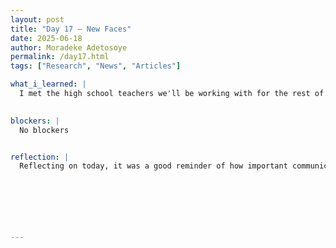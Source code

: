 ```yaml
---
layout: post
title: "Day 17 – New Faces"
date: 2025-06-18
author: Moradeke Adetosoye
permalink: /day17.html
tags: ["Research", "News", "Articles"]

what_i_learned: |
  I met the high school teachers we'll be working with for the rest of the summer today and had the chance to get acquainted with them. We did a quick icebreaker to introduce ourselves and start building a collaborative environment. Then, we explained the foundation of our project so they could understand the goals and direction we're headed in. After that, I returned to working on the dataset, continuing to organize and complete the information we’ve been collecting. This experience helped me practice communicating my work clearly and start building relationships with new team members.

  
blockers: |
  No blockers


reflection: |
  Reflecting on today, it was a good reminder of how important communication and collaboration are in group projects. Meeting the teachers gave me a chance to practice explaining our work in a clear and simple way, which helped me better understand it myself. It also felt good to start building connections with the people we’ll be working closely with this summer. I’m looking forward to learning from their perspectives and seeing how our teamwork will help strengthen the project.






  
---
```


